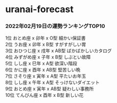 # uranai-forecast

### 2022年02月19日の運勢ランキングTOP10
1位	おとめ座 x 卯年 x O型	細かい保証書<br>2位	うお座 x 卯年 x B型	すがすがしい胃<br>3位	おひつじ座 x 戌年 x AB型	ばかばかしいカタログ<br>4位	みずがめ座 x 子年 x B型	しぶとい故障<br>5位	しし座 x 巳年 x A型	欲深い階段<br>6位	かに座 x 酉年 x AB型	堅苦しい晩<br>7位	さそり座 x 寅年 x A型	平たいお年玉<br>8位	しし座 x 午年 x A型	そっけないダイエット<br>9位	おとめ座 x 寅年 x AB型	疑わしい事務所<br>10位	てんびん座 x 酉年 x B型	新しい花<br>